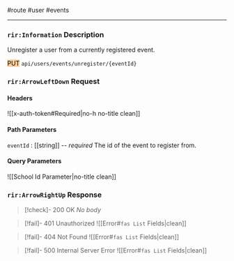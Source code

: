 #route #user #events 

---
### `rir:Information` Description
Unregister a user from a currently registered event.

<mark style="background: #FFB86CA6;">PUT</mark> `api/users/events/unregister/{eventId}`
### `rir:ArrowLeftDown` Request

#### Headers

![[x-auth-token#Required|no-h no-title clean]]

#### Path Parameters

`eventId` : [[string]] -- *required*
The id of the event to register from.

#### Query Parameters

![[School Id Parameter|no-title clean]]

### `rir:ArrowRightUp` Response

> [!check]- 200 OK
> *No body*

> [!fail]- 401 Unauthorized
![[Error#`fas List` Fields|clean]]

> [!fail]- 404 Not Found
![[Error#`fas List` Fields|clean]]

> [!fail]- 500 Internal Server Error
![[Error#`fas List` Fields|clean]]
